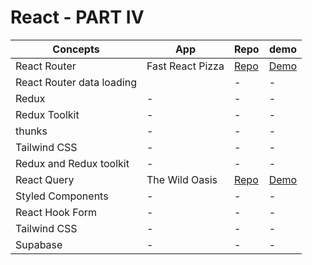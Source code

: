 # React - PART IV

<!-- ## React Router data loading, Redux, Redux Toolkit, Thunks, Tailwind CSS

### Fast React Pizza

- [demo](demo)
- [repo](repo)

## React Query, Styled Components, React Hook Form, Supabase, professional application planning and development

### The Wild Oasis

- [demo](demo)
- [repo](repo) -->

| Concepts                  | App              | Repo                                                                                    | demo                                                                                    |
| ------------------------- | ---------------- | --------------------------------------------------------------------------------------- | --------------------------------------------------------------------------------------- |
| React Router              | Fast React Pizza | [Repo](https://github.com/genFD/react-part-IV-projects/tree/main/01-fast-react-pizza)   | [Demo](https://github.com/genFD/react-part-IV-projects/tree/main/01-fast-react-pizza)   |
| React Router data loading |                  | -                                                                                       | -                                                                                       |
| Redux                     | -                | -                                                                                       | -                                                                                       |
| Redux Toolkit             | -                | -                                                                                       | -                                                                                       |
| thunks                    | -                | -                                                                                       | -                                                                                       |
| Tailwind CSS              | -                | -                                                                                       | -                                                                                       |
| Redux and Redux toolkit   | -                | -                                                                                       | -                                                                                       |
| React Query               | The Wild Oasis   | [Repo](https://github.com/genFD/react-part-IV-projects/tree/main/02-The%20Wild%20Oasis) | [Demo](https://github.com/genFD/react-part-IV-projects/tree/main/02-The%20Wild%20Oasis) |
| Styled Components         | -                | -                                                                                       | -                                                                                       |
| React Hook Form           | -                | -                                                                                       | -                                                                                       |
| Tailwind CSS              | -                | -                                                                                       | -                                                                                       |
| Supabase                  | -                | -                                                                                       | -                                                                                       |
